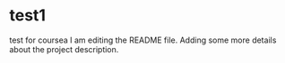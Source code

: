 # test1
test for coursea
I am editing the README file. Adding some more details about the project description.
